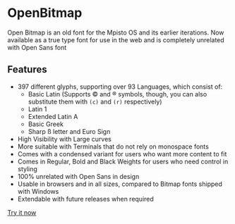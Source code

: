 # OpenBitmap
Open Bitmap is an old font for the Mpisto OS and its earlier iterations. Now available as a true type font for use in the web and is completely unrelated with Open Sans font

## Features
- 397 different glyphs, supporting over 93 Languages, which consist of:
  - Basic Latin (Supports © and ® symbols, though, you can also substitute them with ``(c)`` and ``(r)`` respectively)
  - Latin 1
  - Extended Latin A
  - Basic Greek
  - Sharp ß letter and Euro Sign
- High Visibility with Large curves
- More suitable with Terminals that do not rely on monospace fonts
- Comes with a condensed variant for users who want more content to fit
- Comes in Regular, Bold and Black Weights for users who need control in styling
- 100% unrelated with Open Sans in design
- Usable in browsers and in all sizes, compared to Bitmap fonts shipped with Windows
- Extendable with future releases when required

[Try it now](https://awikia.github.io/OpenBitmap/Main.html)
